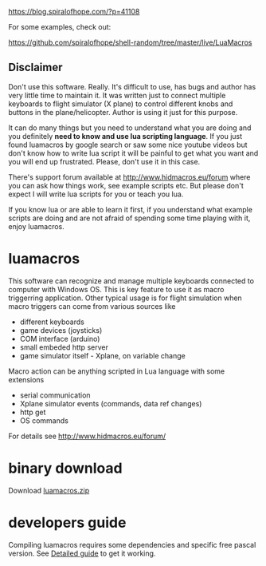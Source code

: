 https://blog.spiralofhope.com/?p=41108

For some examples, check out:

https://github.com/spiralofhope/shell-random/tree/master/live/LuaMacros



## Disclaimer
Don't use this software. Really. It's difficult to use, has bugs and author has very little time to maintain it. It was written just to connect multiple keyboards to flight simulator (X plane) to control different knobs and buttons in the plane/helicopter. Author is using it just for this purpose.

It can do many things but you need to understand what you are doing and you definitely **need to know and use lua scripting language**. If you just found luamacros by google search or saw some nice youtube videos but don't know how to write lua script it will be painful to get what you want and you will end up frustrated. Please, don't use it in this case.

There's support forum available at http://www.hidmacros.eu/forum where you can ask how things work, see example scripts etc. But please don't expect I will write lua scripts for you or teach you lua.

If you know lua or are able to learn it first, if you understand what example scripts are doing and are not afraid of spending some time playing with it, enjoy luamacros.

# luamacros
This software can recognize and manage multiple keyboards connected to computer with Windows OS. This is key feature to use it as macro triggerring application.
Other typical usage is for flight simulation when macro triggers can come from various sources like
* different keyboards
* game devices (joysticks)
* COM interface (arduino)
* small embeded http server
* game simulator itself - Xplane, on variable change

Macro action can be anything scripted in Lua language with some extensions
* serial communication
* Xplane simulator events (commands, data ref changes)
* http get
* OS commands

For details see http://www.hidmacros.eu/forum/

# binary download
Download [luamacros.zip](http://www.hidmacros.eu/luamacros.zip)

# developers guide
Compiling luamacros requires some dependencies and specific free pascal version. See [Detailed guide](DevGuide.md) to get it working.
